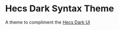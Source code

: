 # Hecs Dark Syntax Theme

A theme to compliment the [Hecs Dark UI](https://github.com/carlosingles/hecs-dark-ui)
